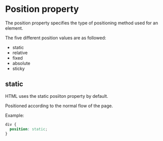# Position property

The position property specifies the type of positioning method used for an element.

The five different position values are as followed:

- static
- relative
- fixed
- absolute
- sticky

## static

HTML uses the static posiiton property by default.

Positioned according to the normal flow of the page.

Example:

```css
div {
  position: static;
}
```
